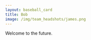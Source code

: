 ```yaml
---
layout: baseball_card
title: Bob
image: /img/team_headshots/james.png
---
```


Welcome to the future. 
